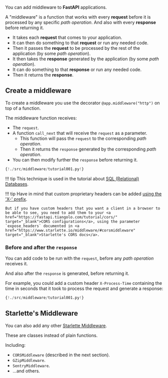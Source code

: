 You can add middleware to **FastAPI** applications.

A "middleware" is a function that works with every **request** before it is processed by any specific *path operation*. And also with every **response** before returning it.

* It takes each **request** that comes to your application.
* It can then do something to that **request** or run any needed code.
* Then it passes the **request** to be processed by the rest of the application (by some *path operation*).
* It then takes the **response** generated by the application (by some *path operation*).
* It can do something to that **response** or run any needed code.
* Then it returns the **response**.

## Create a middleware

To create a middleware you use the decorator `@app.middleware("http")` on top of a function.

The middleware function receives:

* The `request`.
* A function `call_next` that will receive the `request` as a parameter.
    * This function will pass the `request` to the corresponding *path operation*.
    * Then it returns the `response` generated by the corresponding *path operation*.
* You can then modify further the `response` before returning it.

```Python hl_lines="9 10 12 15"
{!./src/middleware/tutorial001.py!}
```

!!! tip
    This technique is used in the tutorial about <a href="https://fastapi.tiangolo.com/tutorial/sql-databases/" target="_blank">SQL (Relational) Databases</a>.


!!! tip
    Have in mind that custom proprietary headers can be added <a href="https://developer.mozilla.org/en-US/docs/Web/HTTP/Headers" target="_blank">using the 'X-' prefix</a>.

    But if you have custom headers that you want a client in a browser to be able to see, you need to add them to your <a href="https://fastapi.tiangolo.com/tutorial/cors/" target="_blank">CORS configurations</a>, using the parameter `expose_headers` documented in <a href="https://www.starlette.io/middleware/#corsmiddleware" target="_blank">Starlette's CORS docs</a>.

### Before and after the `response`

You can add code to be run with the `request`,  before any *path operation* receives it. 

And also after the `response` is generated, before returning it.

For example, you could add a custom header `X-Process-Time` containing the time in seconds that it took to process the request and generate a response:

```Python hl_lines="11 13 14"
{!./src/middleware/tutorial001.py!}
```

## Starlette's Middleware

You can also add any other <a href="https://www.starlette.io/middleware/" target="_blank">Starlette Middleware</a>.

These are classes instead of plain functions.

Including:

* `CORSMiddleware` (described in the next section).
* `GZipMiddleware`.
* `SentryMiddleware`.
* ...and others.
